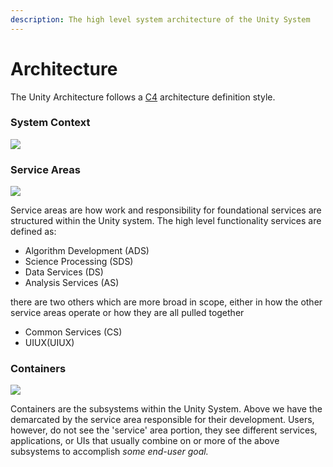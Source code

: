 ```yaml
---
description: The high level system architecture of the Unity System
---
```


# Architecture

The Unity Architecture follows a [C4](https://c4model.com/) architecture definition style.

### System Context

![](../../.gitbook/assets/Context.png)

### Service Areas&#x20;

![](<../../.gitbook/assets/Service Areas.png>)

Service areas are how work and responsibility for foundational services are structured within the Unity system. The high level functionality services are defined as:

* Algorithm Development (ADS)
* Science Processing (SDS)
* Data Services (DS)
* Analysis Services (AS)

there are two others which are more broad in scope, either in how the other service areas operate or how they are all pulled together

* Common Services (CS)
* UIUX(UIUX)

### Containers

![](../../.gitbook/assets/Containers.png)

Containers are the subsystems within the Unity System. Above we have the demarcated by the service area responsible for their development. Users, however, do not see the 'service' area portion, they see different services, applications, or UIs that usually combine on or more of the above subsystems to accomplish _some end-user goal._
